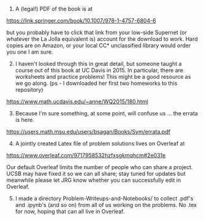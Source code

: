 1) A (legal!) PDF of the book is at 

https://link.springer.com/book/10.1007/978-1-4757-6804-6

but you probably have to click that link from your low-side Supernet
(or whatever the La Jolla equivalent is) account for the download
to work. Hard copies are on Amazon, or your local CC* unclassified
library would order you one I am sure.

2) I haven't looked through this in great detail, but someone taught
a course out of this book at UC Davis in 2015. In particular, there
are worksheets and practice problems! This might be a good resource
as we go along. (ps - I downloaded her first two homeworks to this
repository)

https://www.math.ucdavis.edu/~anne/WQ2015/180.html

3) Because I'm sure something, at some point, will confuse us ...
the errata is here.

https://users.math.msu.edu/users/bsagan/Books/Sym/errata.pdf

4) A jointly created Latex file of problem solutions lives on Overleaf at

https://www.overleaf.com/9717958532hzfxsgkmqhcm#2e031e

Our default Overleaf limits the number of people who can share a project.
UCSB may have fixed it so we can all share; stay tuned for updates but 
meanwhile please let JRG know whether you can successfully edit in Overleaf.

5) I made a directory Problem-Writeups-and-Notebooks/ to collect .pdf's and .ipynb's (and so on) from all of us working on the problems. No .tex for now, hoping that can all live in Overleaf.

